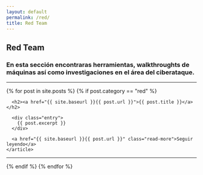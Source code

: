 ```yaml
---
layout: default
permalink: /red/
title: Red Team
---
```

## Red Team
### En esta sección encontraras herramientas, walkthroughts de máquinas así como investigaciones en el área del ciberataque.
 <hr>
<div class="posts">
  {% for post in site.posts %}
  {% if post.category == "red" %}
    <article class="post">

      <h2><a href="{{ site.baseurl }}{{ post.url }}">{{ post.title }}</a></h2>

      <div class="entry">
        {{ post.excerpt }}
      </div>

      <a href="{{ site.baseurl }}{{ post.url }}" class="read-more">Seguir leyendo</a>
    </article>
  <hr>
  {% endif %}
  {% endfor %}
</div>
